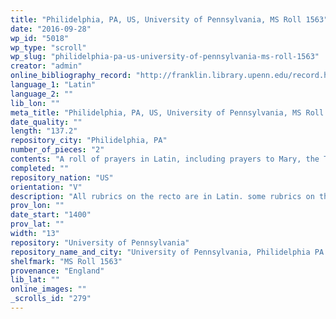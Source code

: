 ```yaml
---
title: "Philidelphia, PA, US, University of Pennsylvania, MS Roll 1563"
date: "2016-09-28"
wp_id: "5018"
wp_type: "scroll"
wp_slug: "philidelphia-pa-us-university-of-pennsylvania-ms-roll-1563"
creator: "admin"
online_bibliography_record: "http://franklin.library.upenn.edu/record.html?q=MS%20Roll%201563&rows=20&id=FRANKLIN_4771659&"
language_1: "Latin"
language_2: ""
lib_lon: ""
meta_title: "Philidelphia, PA, US, University of Pennsylvania, MS Roll 1563"
date_quality: ""
length: "137.2"
repository_city: "Philidelphia, PA"
number_of_pieces: "2"
contents: "A roll of prayers in Latin, including prayers to Mary, the Trinity, Jesus, and the name of Jesus, and several prayers to be said at the point in the Mass when the Eucharist is held up in view of the congregation."
completed: ""
repository_nation: "US"
orientation: "V"
description: "All rubrics on the recto are in Latin. some rubrics on the verso are in Middle English."
prov_lon: ""
date_start: "1400"
prov_lat: ""
width: "13"
repository: "University of Pennsylvania"
repository_name_and_city: "University of Pennsylvania, Philidelphia PA US"
shelfmark: "MS Roll 1563"
provenance: "England"
lib_lat: ""
online_images: ""
_scrolls_id: "279"
---
```



